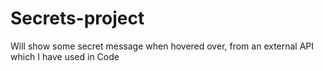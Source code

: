 # Secrets-project
Will show some secret message when hovered over, from an external API which I have used in Code
